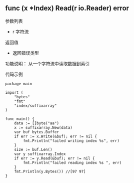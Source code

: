 ## func (x *Index) Read(r io.Reader) error
参数列表

- r 字符流

返回值

- 返回错误类型

功能说明： 从一个字符流中读取数据到索引

代码示例

	package main
	
	import (
		"bytes"
		"fmt"
		"index/suffixarray"
	)
	
	func main() {
		data := []byte("aa")
		x := suffixarray.New(data)
		var buf bytes.Buffer
		if err := x.Write(&buf); err != nil {
			fmt.Println("failed writing index %s", err)
		}
		size := buf.Len()
		var y suffixarray.Index
		if err := y.Read(&buf); err != nil {
			fmt.Println("failed reading index %s ", err)
		}
		fmt.Println(y.Bytes()) //[97 97]
	}
